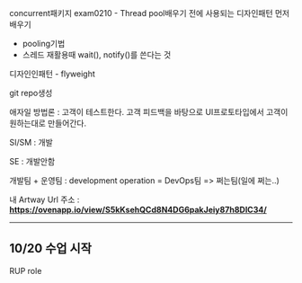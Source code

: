 concurrent패키지 exam0210 - Thread pool배우기 전에 사용되는 디자인패턴 먼저 배우기

- pooling기법
- 스레드 재활용때 wait(), notify()를 쓴다는 것

디자인인패턴 - flyweight

git repo생성

애자일 방법론 : 고객이 테스트한다. 고객 피드백을 바탕으로 UI프로토타입에서 고객이 원하는대로 만들어간다. 

SI/SM : 개발

SE : 개발안함

개발팀 + 운영팀 : development operation = DevOps팀 => 쩌는팀(일에 쩌는..)

내 Artway Url 주소 : **https://ovenapp.io/view/S5kKsehQCd8N4DG6pakJeiy87h8DIC34/**



------

## 10/20 수업 시작

 RUP role